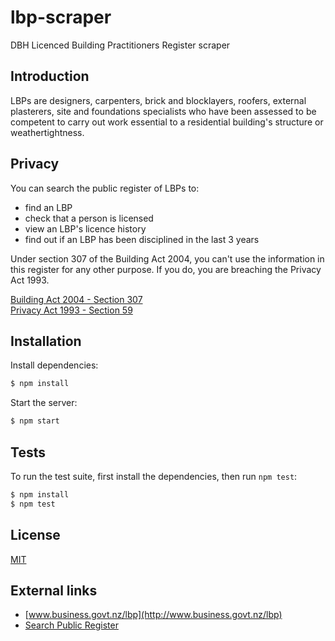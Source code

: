 # lbp-scraper
DBH Licenced Building Practitioners Register scraper

## Introduction
LBPs are designers, carpenters, brick and blocklayers, roofers, external
plasterers, site and foundations specialists who have been assessed to be
competent to carry out work essential to a residential building's structure or
weathertightness.

## Privacy

You can search the public register of LBPs to:

* find an LBP
* check that a person is licensed
* view an LBP's licence history
* find out if an LBP has been disciplined in the last 3 years

Under section 307 of the Building Act 2004, you can't use the information in
this register for any other purpose. If you do, you are breaching the Privacy
Act 1993.

[Building Act 2004 - Section 307](http://www.legislation.govt.nz/act/public/2004/0072/latest/DLM308627.html?search=sw_096be8ed80827318_307_25_se&p=1&sr=1)<br>
[Privacy Act 1993 - Section 59](http://www.legislation.govt.nz/act/public/1993/0028/latest/DLM297431.html?search=sw_096be8ed80a6fcc5_59_25_se&p=1&sr=2)

## Installation

Install dependencies:

```bash
$ npm install
```

Start the server:

```bash
$ npm start
```

## Tests

  To run the test suite, first install the dependencies, then run `npm test`:

```bash
$ npm install
$ npm test
```

## License

  [MIT](LICENSE)
  
## External links

* [www.business.govt.nz/lbp](http://www.business.govt.nz/lbp)
* [Search Public Register](http://lbp.dbh.govt.nz/publicregister/search.aspx)
